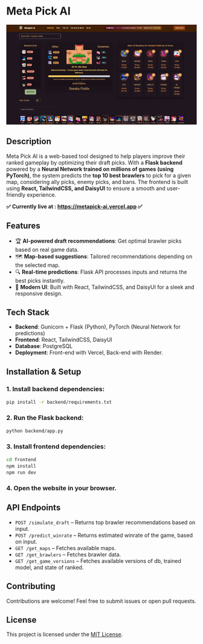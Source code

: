 # Meta Pick AI

![alt text](assets/screen.png)

## Description
Meta Pick AI is a web-based tool designed to help players improve their ranked gameplay by optimizing their draft picks. With a **Flask backend** powered by a **Neural Network trained on millions of games (using PyTorch)**, the system predicts the **top 10 best brawlers** to pick for a given map, considering ally picks, enemy picks, and bans. The frontend is built using **React, TailwindCSS, and DaisyUI** to ensure a smooth and user-friendly experience.

**✅ Currently live at : https://metapick-ai.vercel.app ✅**

## Features
- 🏆 **AI-powered draft recommendations**: Get optimal brawler picks based on real game data.  
- 🗺️ **Map-based suggestions**: Tailored recommendations depending on the selected map.  
- 🔍 **Real-time predictions**: Flask API processes inputs and returns the best picks instantly.  
- 🎨 **Modern UI**: Built with React, TailwindCSS, and DaisyUI for a sleek and responsive design.  

## Tech Stack
- **Backend**: Gunicorn + Flask (Python), PyTorch (Neural Network for predictions)  
- **Frontend**: React, TailwindCSS, DaisyUI  
- **Database**: PostgreSQL  
- **Deployment**: Front-end with Vercel, Back-end with Render.

## Installation & Setup

### 1. Install backend dependencies:
```bash
pip install -r backend/requirements.txt
```

### 2. Run the Flask backend:
```bash
python backend/app.py
```

### 3. Install frontend dependencies:
```bash
cd frontend
npm install
npm run dev
```

### 4. Open the website in your browser.

## API Endpoints
- `POST /simulate_draft` – Returns top brawler recommendations based on input.  
- `POST /predict_winrate` – Returns estimated winrate of the game, based on input.  
- `GET /get_maps` – Fetches available maps.  
- `GET /get_brawlers` – Fetches brawler data.
- `GET /get_game_versions` – Fetches available versions of db, trained model, and state of ranked.    


## Contributing
Contributions are welcome! Feel free to submit issues or open pull requests.

## License
This project is licensed under the [MIT License](LICENSE).
